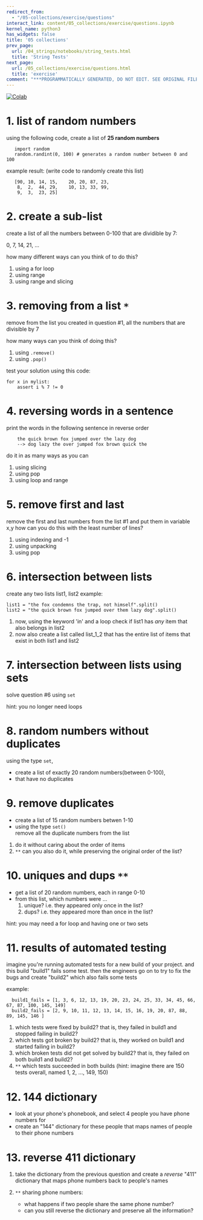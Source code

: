 ```yaml
---
redirect_from:
  - "/05-collections/exercise/questions"
interact_link: content/05_collections/exercise/questions.ipynb
kernel_name: python3
has_widgets: false
title: '05 collections'
prev_page:
  url: /04_strings/notebooks/string_tests.html
  title: 'String Tests'
next_page:
  url: /05_collections/exercise/questions.html
  title: 'exercise'
comment: "***PROGRAMMATICALLY GENERATED, DO NOT EDIT. SEE ORIGINAL FILES IN /content***"
---
```

<a href="https://colab.research.google.com/github/aviadr1/learn-python/blob/master/content/05_collections/exercise/questions.ipynb" target="_blank">
<img src="https://colab.research.google.com/assets/colab-badge.svg" 
     title="Open this file in Google Colab" alt="Colab"/>
</a>




# 1. list of random numbers
using the following code, create a list of __25 random numbers__
```
   import random
   random.randint(0, 100) # generates a random number between 0 and 100
```   
   example result: (write code to randomly create this list)
```
   [90, 10, 14, 15,    20, 20, 87, 23,
    8,  2,  44, 29,    10, 13, 33, 99,
    9,  3,  23, 25]
```



# 2. create a sub-list
create a list of all the numbers between 0-100 that are dividible by 7:

   0, 7, 14, 21, ... 
   
how many different ways can you think of to do this?
   
 1. using a for loop
 2. using range
 3. using range and slicing



# 3.  removing from a list `*`
remove from the list you created in question #1, all the numbers that are divisible by 7

how many ways can you think of doing this?

1. using `.remove()`
2. using `.pop()`

test your solution using this code:
```
for x in mylist:
    assert i % 7 != 0
```




# 4. reversing words in a sentence
print the words in the following sentence in reverse order
```
    the quick brown fox jumped over the lazy dog   
    --> dog lazy the over jumped fox brown quick the
```    
do it in as many ways as you can
1. using slicing
2. using pop
3. using loop and range




# 5. remove first and last
remove the first and last numbers from the list #1 and put them in variable x,y
   how can you do this with the least number of lines?
   
1. using indexing and -1
2. using unpacking
3. using pop



# 6. intersection between lists
create any two lists list1, list2
example:
```
list1 = "the fox condemns the trap, not himself".split()
list2 = "the quick brown fox jumped over them lazy dog".split()
```

1. now, using the keyword 'in' and a loop check if list1 has *any* item that also belongs in list2
2. now also create a list called list_1_2 that has the entire list of items that exist in both list1 and list2 




# 7. intersection between lists using sets

solve question #6 using `set`

hint: you no longer need loops



# 8. random numbers without duplicates
using the type `set`, 
- create a list of exactly 20 random numbers(between 0-100), 
- that have no duplicates 



# 9. remove duplicates
- create a list of 15 random numbers betwen 1-10
- using the type `set()`  
  remove all the duplicate numbers from the list 
   
1. do it without caring about the order of items
2. `**` can you also do it, while preserving the original order of the list?



# 10. uniques and dups `**`
- get a list of 20 random numbers, each in range 0-10
- from this list, which numbers were  ...
  1. unique? i.e. they appeared only once in the list?
  2. dups? i.e. they appeared more than once in the list?
   
    
hint: you may need a for loop and having one or two sets



# 11. results of automated testing

imagine you're running automated tests for a new build of your project. 
and this build "build1" fails some test. 
then the engineers go on to try to fix the bugs and create "build2" which also fails some tests

example:
```
  build1_fails = [1, 3, 6, 12, 13, 19, 20, 23, 24, 25, 33, 34, 45, 66, 67, 87, 100, 145, 149]
  build2_fails = [2, 9, 10, 11, 12, 13, 14, 15, 16, 19, 20, 87, 88, 89, 145, 146 ]
```

1. which tests were fixed by build2? that is, they failed in build1 and stopped failing in build2?
2. which tests got broken by build2? that is, they worked on build1 and started failing in build2?
3. which broken tests did not get solved by build2? that is, they failed on both build1 and build2?
4. `**` which tests succeeded in both builds (hint: imagine there are 150 tests overall, named 1, 2, ..., 149, 150) 



# 12. 144 dictionary
- look at your phone's phonebook, and select 4 people you have phone numbers for
- create an "144" dictionary for these people 
that maps names of people to their phone numbers



# 13. reverse 411 dictionary

1. take the dictionary from the previous question and create a _reverse_ "411" dictionary
    that maps phone numbers back to people's names
    
    
2. `**` sharing phone numbers:
   - what happens if two people share the same phone number?
   - can you still reverse the dictionary and preserve all the information?

